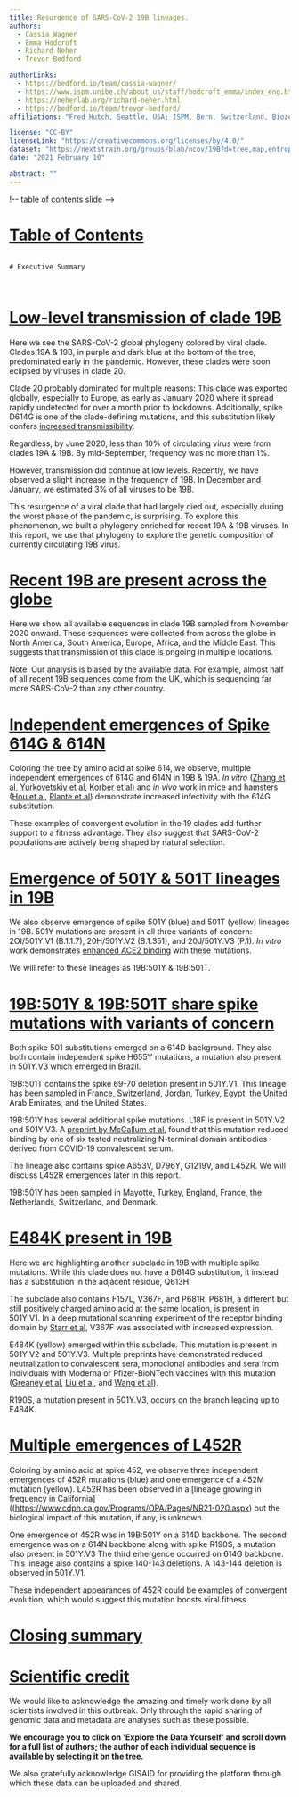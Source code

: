 ```yaml
---
title: Resurgence of SARS-CoV-2 19B lineages.
authors:
  - Cassia Wagner
  - Emma Hodcroft
  - Richard Neher
  - Trevor Bedford

authorLinks:
  - https://bedford.io/team/cassia-wagner/
  - https://www.ispm.unibe.ch/about_us/staff/hodcroft_emma/index_eng.html#pane1013282
  - https://neherlab.org/richard-neher.html
  - https://bedford.io/team/trevor-bedford/
affiliations: "Fred Hutch, Seattle, USA; ISPM, Bern, Switzerland, Biozentrum, Basel, Switzerland"

license: "CC-BY"  
licenseLink: "https://creativecommons.org/licenses/by/4.0/"
dataset: "https://nextstrain.org/groups/blab/ncov/19B?d=tree,map,entropy&legend=open"
date: "2021 February 10"

abstract: ""
---
```


<!-- Comment tags like these are not rendered, they're just helpful for you -->
<!-- Known 'gotcha' bug: ensure that links always end in a 'letter' (a period counts). If some kind of text doesn't follow them, it breaks the slide. -->

!-- table of contents slide -->
# [Table of Contents](https://nextstrain.org/groups/blab/ncov/19B?d=tree,map,entropy&legend=open)


<!-- This is the right-side text -->
```auspiceMainDisplayMarkdown

# Executive Summary



```

<!-- ############ SLIDE BREAK ############# -->
<!-- SLIDE 2 -->
<!--  Each slide MUST start with a link to a specific view of the dataset (must match the `dataset` specified above) -->
# [Low-level transmission of clade 19B](https://nextstrain.org/ncov/global?d=tree&p=full)

<!-- This is left-side text -->
Here we see the SARS-CoV-2 global phylogeny colored by viral clade.
Clades 19A & 19B, in purple and dark blue at the bottom of the tree, predominated early in the pandemic.
However, these clades were soon eclipsed by viruses in clade 20.

Clade 20 probably dominated for multiple reasons:
This clade was exported globally, especially to Europe, as early as January 2020 where it spread rapidly undetected for over a month prior to lockdowns.
Additionally, spike D614G is one of the clade-defining mutations, and this substitution likely confers [increased transmissibility](https://pubmed.ncbi.nlm.nih.gov/32697968/).

Regardless, by June 2020, less than 10% of circulating virus were from clades 19A & 19B. By mid-September, frequency was no more than 1%.

However, transmission did continue at low levels. Recently, we have observed a slight increase in the frequency of 19B.
In December and January, we estimated 3% of all viruses to be 19B.

This resurgence of a viral clade that had largely died out, especially during the worst phase of the pandemic, is surprising.
To explore this phenomenon, we built a phylogeny enriched for recent 19A & 19B viruses.
In this report, we use that phylogeny to explore the genetic composition of currently circulating 19B virus.

<!-- There is NO right-side text on this slide -->


<!-- ############ SLIDE BREAK ############# -->
<!-- SLIDE 3 -->
# [Recent 19B are present across the globe](https://nextstrain.org/groups/blab/ncov/19B?c=country&d=tree,map&dmin=2020-11-01&label=clade:19B&p=grid&legend=open)

<!-- This is the left-side text -->
Here we show all available sequences in clade 19B sampled from November 2020 onward.
These sequences were collected from across the globe in North America, South America, Europe, Africa, and the Middle East.
This suggests that transmission of this clade is ongoing in multiple locations.

Note: Our analysis is biased by the available data.
For example, almost half of all recent 19B sequences come from the UK, which is sequencing far more SARS-CoV-2 than any other country.

<!-- There is NO right-side text on this slide -->

<!-- ############ SLIDE BREAK ############# -->
<!-- SLIDE 4 -->
# [Independent emergences of Spike 614G & 614N](https://nextstrain.org/groups/blab/ncov/19B?c=gt-S_614&d=tree&p=full&legend=open)

<!-- This is the left-side text -->
Coloring the tree by amino acid at spike 614, we observe, multiple independent emergences of 614G and 614N in 19B & 19A.
_In vitro_ ([Zhang et al](https://www.nature.com/articles/s41467-020-19808-4), [Yurkovetskiy et al](https://www.sciencedirect.com/science/article/pii/S0092867420312290), [Korber et al](https://pubmed.ncbi.nlm.nih.gov/32697968/)) and _in vivo_ work in mice and hamsters ([Hou et al](https://science.sciencemag.org/content/370/6523/1464), [Plante et al](https://www.nature.com/articles/s41586-020-2895-3)) demonstrate increased infectivity with the 614G substitution.

These examples of convergent evolution in the 19 clades add further support to a fitness advantage.
They also suggest that SARS-CoV-2 populations are actively being shaped by natural selection.

<!-- There is NO right-side text on this slide -->

<!-- ############ SLIDE BREAK ############# -->
<!-- SLIDE 5 -->
# [Emergence of 501Y & 501T lineages in 19B](https://nextstrain.org/groups/blab/ncov/19B?c=gt-S_501&d=tree&p=full&legend=open)

<!-- This is the left-side text -->
We also observe emergence of spike 501Y (blue) and 501T (yellow) lineages in 19B.
501Y mutations are present in all three variants of concern: 2OI/501Y.V1 (B.1.1.7), 20H/501Y.V2 (B.1.351), and 20J/501Y.V3 (P.1).
_In vitro_ work demonstrates [enhanced ACE2 binding](https://jbloomlab.github.io/SARS-CoV-2-RBD_DMS/) with these mutations.

We will refer to these lineages as 19B:501Y & 19B:501T.

<!-- There is NO right-side text on this slide -->

<!-- ############ SLIDE BREAK ############# -->
<!-- SLIDE 6 -->
# [19B:501Y & 19B:501T share spike mutations with variants of concern](https://nextstrain.org/groups/blab/ncov/19B?branchLabel=aa&c=gt-S_501&d=tree,map&f_clade_membership=19B&gt=S.501Y,501T&p=grid&label=clade:19B&legend=open)

<!-- This is the left-side text -->
Both spike 501 substitutions emerged on a 614D background.
They also both contain independent spike H655Y mutations, a mutation also present in 501Y.V3 which emerged in Brazil.

19B:501T contains the spike 69-70 deletion present in 501Y.V1.
This lineage has been sampled in France, Switzerland, Jordan, Turkey, Egypt, the United Arab Emirates, and the United States.

19B:501Y has several additional spike mutations.
L18F is present in 501Y.V2 and 501Y.V3.
A [preprint by McCallum et al](https://www.biorxiv.org/content/10.1101/2021.01.14.426475v1), found that this mutation reduced binding by one of six tested neutralizing N-terminal domain antibodies derived from COVID-19 convalescent serum.

The lineage also contains spike A653V, D796Y, G1219V, and L452R.
We will discuss L452R emergences later in this report.

19B:501Y has been sampled in Mayotte, Turkey, England, France, the Netherlands, Switzerland, and Denmark.

<!-- There is NO right-side text on this slide -->

<!-- ############ SLIDE BREAK ############# -->
<!-- SLIDE 7 -->
# [E484K present in 19B](https://nextstrain.org/groups/blab/ncov/19B?branchLabel=aa&c=gt-S_484&d=tree&f_clade_membership=19B&gt=S.613H&label=clade:19B&legend=open)

<!-- This is the left-side text -->
Here we are highlighting another subclade in 19B with multiple spike mutations.
While this clade does not have a D614G substitution, it instead has a substitution in the adjacent residue, Q613H.

The subclade also contains F157L, V367F, and P681R.
P681H, a different but still positively charged amino acid at the same location, is present in 501Y.V1.
In a deep mutational scanning experiment of the receptor binding domain by [Starr et al](https://jbloomlab.github.io/SARS-CoV-2-RBD_DMS/), V367F was associated with increased expression.

E484K (yellow) emerged within this subclade.
This mutation is present in 501Y.V2 and 501Y.V3.
Multiple preprints have demonstrated reduced neutralization to convalescent sera, monoclonal antibodies and sera from individuals with Moderna or Pfizer-BioNTech vaccines with this mutation ([Greaney et al](https://www.biorxiv.org/content/10.1101/2020.12.31.425021v1), [Liu et al](https://www.biorxiv.org/content/10.1101/2020.11.06.372037v1), and [Wang et al](https://www.biorxiv.org/content/10.1101/2020.12.31.425021v1)).

R190S, a mutation present in 501Y.V3, occurs on the branch leading up to E484K.

<!-- There is NO right-side text on this slide -->

<!-- ############ SLIDE BREAK ############# -->
<!-- SLIDE 8 -->
# [Multiple emergences of L452R](https://nextstrain.org/groups/blab/ncov/19B?c=gt-S_452&d=tree&f_clade_membership=19B&p=full&label=clade:19B&legend=open)
<!-- This is the left-side text -->
Coloring by amino acid at spike 452, we observe three independent emergences of 452R mutations (blue) and one emergence of a 452M mutation (yellow). L452R has been observed in a [lineage growing in frequency in California]((https://www.cdph.ca.gov/Programs/OPA/Pages/NR21-020.aspx) but the biological impact of this mutation, if any, is unknown.

One emergence of 452R was in 19B:501Y on a 614D backbone.
The second emergence was on a 614N backbone along with spike R190S, a mutation also present in 501Y.V3
The third emergence occurred on 614G backbone.
This lineage also contains a spike 140-143 deletions. A 143-144 deletion is observed in 501Y.V1.

These independent appearances of 452R could be examples of convergent evolution, which would suggest this mutation boosts viral fitness.

<!-- There is NO right-side text on this slide -->

<!-- ############ SLIDE BREAK ############# -->
<!-- SLIDE 9 -->
# [Closing summary](https://nextstrain.org/groups/blab/ncov/19B?d=tree,map,entropy&legend=open)

<!-- This is the left-side text -->


<!-- There is NO right-side text on this slide -->

<!-- ############ SLIDE BREAK ############# -->
<!-- SLIDE 10 -->
# [Scientific credit](https://nextstrain.org/groups/blab/ncov/19B?legend=open&d=map)
<!-- This is the left-side text -->
We would like to acknowledge the amazing and timely work done by all scientists involved in this outbreak.
Only through the rapid sharing of genomic data and metadata are analyses such as these possible.

**We encourage you to click on 'Explore the Data Yourself' and scroll down for a full list of authors; the author of each individual sequence is available by selecting it on the tree.**

We also gratefully acknowledge GISAID for providing the platform through which these data can be uploaded and shared.

<!-- There is NO right-side text on this slide -->
